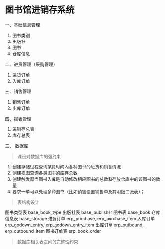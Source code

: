 # 图书馆进销存系统

一、基础信息管理

1. 图书类别
2. 出版社
3. 图书
4. 仓库信息

二、进货管理（采购管理）
1. 进货订单
2. 入库订单

三、销售管理
1. 销售订单
2. 出库订单

四、报表管理
1. 进销存总表
2. 库存总表


三、 数据库

> 课设对数据库的强约束

1. 创建存储过程查询某段时间内各种图书的进货和销售情况
2. 创建视图查询各类图书的库存总数
3. 创建触发器当图书入库是自动修改相应图书的总数和存放仓库中的该图书的数量
4. 要求一单可以处理多种图书（比如销售设置销售单及其明细二张表）；

> 表结构设计

图书类型表 base_book_type
出版社表 base_publisher
图书表 base_book
仓库信息表 base_storage
进货订单 erp_purchase, erp_purchase_item
入库订单 erp_godown_entry, erp_godown_entry_item
出库订单 erp_outbound, erp_outbound_item
图书订单表 erp_book_order

>  数据库相关表之间的完整性约束

